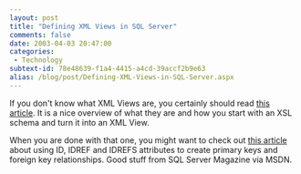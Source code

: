 ```yaml
---
layout: post
title: "Defining XML Views in SQL Server"
comments: false
date: 2003-04-03 20:47:00
categories:
 - Technology
subtext-id: 78e48639-f1a4-4415-a4cd-39accf2b9e63
alias: /blog/post/Defining-XML-Views-in-SQL-Server.aspx
---
```



If you don't know what XML Views are, you certainly should read [this article](http://msdn.microsoft.com/library/default.asp?url=/library/en-us/dnsqlmag02/html/DefiningXMLViews.asp). It is a nice overview of what they are and how you start with an XSL schema and turn it into an XML View.

When you are done with that one, you might want to check out [this article](http://msdn.microsoft.com/library/default.asp?url=/library/en-us/dnsqlmag03/html/IDAttributesinXMLViews.asp) about using ID, IDREF and IDREFS attributes to create primary keys and foreign key relationships. Good stuff from SQL Server Magazine via MSDN.
